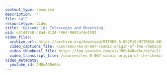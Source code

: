 ```yaml
---
content_type: resource
description: ''
file: null
resourcetype: Video
title: 'Episode 10: Telescopes and Observing'
uid: e3144740-c8a4-8134-f464-860faf4e1592
video_files:
  archive_url: https://archive.org/download/MITRES.8-007F19/MITRES8-007F19_ep10_300k.mp4
  video_captions_file: /courses/res-8-007-cosmic-origin-of-the-chemical-elements-fall-2019/483c995ae9f55537ba1ae661e9963fb6_JM8vAGReKkc.vtt
  video_thumbnail_file: https://img.youtube.com/vi/JM8vAGReKkc/default.jpg
  video_transcript_file: /courses/res-8-007-cosmic-origin-of-the-chemical-elements-fall-2019/d2783a5cf2cdddc993e8cd541b58f98e_JM8vAGReKkc.pdf
video_metadata:
  youtube_id: JM8vAGReKkc
---
```

